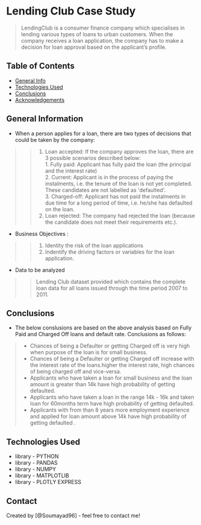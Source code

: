 # Lending Club Case Study
> LendingClub is a consumer finance company which specialises in lending various types of loans to urban customers. When the company receives a loan application, the company has to make a decision for loan approval based on the applicant’s profile.


## Table of Contents
* [General Info](#general-information)
* [Technologies Used](#technologies-used)
* [Conclusions](#conclusions)
* [Acknowledgements](#acknowledgements)

<!-- You can include any other section that is pertinent to your problem -->

## General Information
- When a person applies for a loan, there are two types of decisions that could be taken by the company:
>> 1. Loan accepted: If the company approves the loan, there are 3 possible scenarios described below:<br>
    1. Fully paid: Applicant has fully paid the loan (the principal and the interest rate)<br>
    2. Current: Applicant is in the process of paying the instalments, i.e. the tenure of the loan is not yet completed. These candidates are not labelled as 'defaulted'.<br>
    3. Charged-off: Applicant has not paid the instalments in due time for a long period of time, i.e. he/she has defaulted on the loan.<br>
>> 2. Loan rejected: The company had rejected the loan (because the candidate does not meet their requirements etc.).<br>


- Business Objectives :
>> 1. Identity the risk of the loan applications
>> 2. Indentify the driving factors or variables for the loan application.

- Data to be analyzed
>> Lending Club dataset provided which contains the complete loan data for all loans issued through the time period 2007 to 2011.

<!-- You don't have to answer all the questions - just the ones relevant to your project. -->

## Conclusions
- The below conslusions are based on the above analysis based on Fully Paid and Charged Off loans and default rate. Conclusions as follows:
> - Chances of being a Defaulter or getting Charged off is very high when purpose of the loan is for small business.
> - Chances of being a Defaulter or getting Charged off increase with the interest rate of the loans.higher the interest rate, high chances of being charged off and vice-versa.
> - Applicants who have taken a loan for small business and the loan amount is greater than 14k have high probability of getting defaulted.
> - Applicants who have taken a loan in the range 14k - 16k and taken loan for 60months term have high probability of getting defaulted.
> - Applicants with from than 8 years more employment experience and applied for loan amount above 14k have high probability of getting defaulted .


<!-- You don't have to answer all the questions - just the ones relevant to your project. -->


## Technologies Used
- library - PYTHON
- library - PANDAS
- library - NUMPY
- library - MATPLOTLIB
- library - PLOTLY EXPRESS


<!-- As the libraries versions keep on changing, it is recommended to mention the version of library used in this project -->


## Contact
Created by [@Soumayad96] - feel free to contact me!


<!-- Optional -->
<!-- ## License -->
<!-- This project is open source and available under the [... License](). -->

<!-- You don't have to include all sections - just the one's relevant to your project -->
